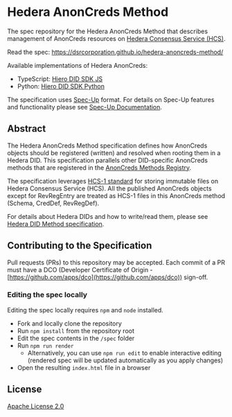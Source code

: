 # Hedera AnonCreds Method

The spec repository for the Hedera AnonCreds Method that describes management of AnonCreds resources on [Hedera Consensus Service (HCS)](https://hedera.com/consensus-service).

Read the spec: https://dsrcorporation.github.io/hedera-anoncreds-method/

Available implementations of Hedera AnonCreds:

- TypeScript: [Hiero DID SDK JS](https://github.com/hiero-ledger/hiero-did-sdk-js)
- Python: [Hiero DID SDK Python](https://github.com/hiero-ledger/hiero-did-sdk-python)

The specification uses [Spec-Up] format. For details on Spec-Up features and functionality please see [Spec-Up Documentation].

[Spec-Up]: https://github.com/decentralized-identity/spec-up
[Spec-Up Documentation]: https://identity.foundation/spec-up/

## Abstract

The Hedera AnonCreds Method specification defines how AnonCreds objects should be registered (written) and resolved when rooting them in a Hedera DID.
This specification parallels other DID-specific AnonCreds methods that are registered in the [AnonCreds Methods Registry](https://hyperledger.github.io/anoncreds-methods-registry/).

The specification leverages [HCS-1 standard](https://hashgraphonline.com/docs/standards/hcs-1/) for storing immutable files on Hedera Consensus Service (HCS).
All the published AnonCreds objects except for RevRegEntry are treated as HCS-1 files in this AnonCreds method (Schema, CredDef, RevRegDef).

For details about Hedera DIDs and how to write/read them, please see [Hedera DID Method specification](https://github.com/hashgraph/did-method).

## Contributing to the Specification

Pull requests (PRs) to this repository may be accepted.
Each commit of a PR must have a DCO (Developer Certificate of Origin -[https://github.com/apps/dco](https://github.com/apps/dco)) sign-off.

### Editing the spec locally

Editing the spec locally requires `npm` and `node` installed.

- Fork and locally clone the repository
- Run `npm install` from the repository root
- Edit the spec contents in the `/spec` folder
- Run `npm run render`
    - Alternatively, you can use `npm run edit` to enable interactive editing (rendered spec will be updated automatically as you apply changes)
- Open the resulting `index.html` file in a browser

## License

[Apache License 2.0](LICENSE)